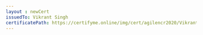 ```yaml
--- 
layout : newCert 
issuedTo: Vikrant Singh 
certificatePath: https://certifyme.online/img/cert/agilencr2020/VikrantSingh_9da66.png
--- 
```

